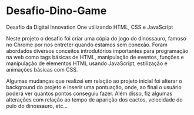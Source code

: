 # Desafio-Dino-Game

Desafio da Digital Innovation One utilizando HTML, CSS e JavaScript

Neste projeto o desafio foi criar uma cópia do jogo do dinossauro, famoso no Chrome por nos entreter quando estamos sem conexão. Foram abordados diversos conceitos introdutórios importantes para programação na web como tags básicas de HTML, manipulação de eventos, funções e manipulação de elementos HTML usando JavaScript, estilização e animações básicas com CSS.

Algumas mudanças que realizei em relação ao projeto inicial foi alterar o background do projeto e inserir uma pontuação, onde, ao final o usuário poderá ver quantos pontos conseguiu fazer. Além disso, fiz algumas alterações com relação ao tempo de aparição dos cactos, velocidade do pulo do dinossauro, etc...